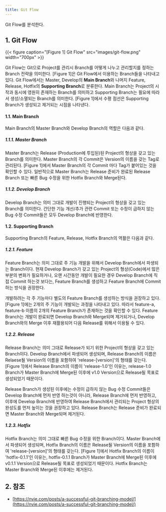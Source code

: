 ```yaml
---
title: Git Flow
---
```


Git Flow를 분석한다.

## 1. Git Flow

{{< figure caption="[Figure 1] Git Flow" src="images/git-flow.png" width="700px" >}}

Git Flow는 Git으로 Project를 관리시 Branch를 어떻게 나누고 관리할지를 정하는 Branch 전략을 의미한다. [Figure 1]은 Git Flow에서 이용하는 Branch들을 나타내고 있다. Git Flow에서는 Master, Develop의 **Main Branch**와 나머지 Feature, Release, Hotfix의 **Supporting Branch**로 분류한다. Main Branch는 Project의 시작과 동시에 영원히 존재하는 Branch를 의미하고 Supporting Branch는 필요에 따라서 생성/소멸되는 Branch를 의미한다. [Figure 1]에서 수평 점선은 Supporting Branch가 생성되고 제거되는 시점을 나타낸다.

#### 1.1. Main Branch

Main Branch의 Master Branch와 Develop Branch의 역할은 다음과 같다.

##### 1.1.1. Master Branch

Master Branch는 Release (Production에 투입된)된 Project의 형상을 갖고 있는 Branch를 의미한다. Master Branch의 각 Commit은 Version의 이름을 갖는 Tag로 관리된다. [Figure 1]에서 Master Branch의 각 Commit 마다 Tag가 붙어있는 것을 확인할 수 있다. 일반적으로 Master Branch는 Release 준비가 완료된 Release Branch 또는 빠른 Bug 수정을 위한 Hotfix Branch와 Merge된다.

##### 1.1.2. Develop Branch

Develop Branch는 의미 그대로 개발이 진행되는 Project의 형상을 갖고 있는 Branch를 의미한다. 간단한 기능 개선/추가 관련 Commit 또는 수정이 급하지 않는 Bug 수정 Commit들은 모두 Develop Branch에 반영한다.

#### 1.2. Supporting Branch

Supporting Branch의 Feature, Release, Hotfix Branch의 역활은 다음과 같다.

##### 1.2.1. Feature

Feature Branch는 의미 그대로 주 기능 개발을 위해서 Develop Branch에서 파생되는 Branch이다. 현재 Develop Branch가 갖고 있는 Project의 형상(Code)에서 많은 부분의 변화가 필요하거나, 오랜 시간동안 개발이 필요한 경우 Develop Branch에 직접 Commit 하는것 보다는, Feature Branch를 생성하고 Feature Branch에 Commit 하는 방식을 권장한다.

개발하려는 각 주 기능마다 별도의 Feature Branch를 생성하는 방식을 권장하고 있다. [Figure 1]에는 2개의 주 기능이 개발되는 과정을 나타내고 있다. 따라서 feature-a, feature-b 이름의 2개의 Feature Branch가 존재하는 것을 확인할 수 있다. Feature Branch는 개발이 완료되면 Develop Branch와 Merge되며 제거되거나, Develop Branch와의 Merge 이후 재활용되어 다음 Release를 위해서 이용될 수 있다.

##### 1.2.2. Release

Release Branch는 의미 그대로 Release가 되기 위한 Project의 형상을 갖고 있는 Branch이다. Develop Branch에서 파생되어 생성되며, Release Branch의 이름은 Relaese될 Version의 이름을 포함하여 'release-[version]'의 형태를 갖는다. [Figure 1]에서 Release Branch의 이름이 'release-1.0'인 이유는, release-1.0 Branch가 Master Branch에 Merge된 이후에 v1.0 Version으로 Release될 목표로 생성되었기 때문이다.

Release Branch가 생성된 이후에는 수정이 급하지 않는 Bug 수정 Commit들은 Develop Branch에 먼저 반영 하는것이 아니라, Release Branch에 먼저 반영하고, 이후에 Develop Branch에 반영하여 Release Branch에서 관리되는 Project 형상의 완성도를 먼저 높이는 것을 권장하고 있다. Release Branch는 Release 준비가 완료되면 Master Branch와 Merge되며 제거된다.

##### 1.2.3. Hotfix

Hotfix Branch는 의미 그대로 빠른 Bug 수정을 위한 Branch이다. Master Branch에서 파생되어 생성되며, Hotfix Branch의 이름은 Release될 Version의 이름을 포함하여 'release-[version]'의 형태를 갖는다. [Figure 1]에서 Hotfix Branch의 이름이 'hotfix-0.1.1'인 이유는, hotfix-0.1.1 Branch가 Master Branch에 Merge된 이후에 v0.1.1 Version으로 Release될 목표로 생성되었기 때문이다. Hotfix Branch는 Master Branch와 Merge된 이후에는 제거된다.

## 2. 참조

* [https://nvie.com/posts/a-successful-git-branching-model/](https://nvie.com/posts/a-successful-git-branching-model/)
